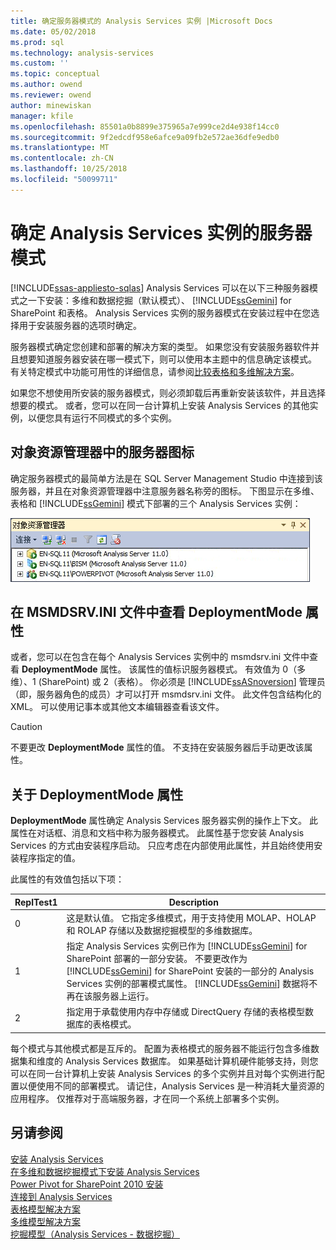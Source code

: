 ```yaml
---
title: 确定服务器模式的 Analysis Services 实例 |Microsoft Docs
ms.date: 05/02/2018
ms.prod: sql
ms.technology: analysis-services
ms.custom: ''
ms.topic: conceptual
ms.author: owend
ms.reviewer: owend
author: minewiskan
manager: kfile
ms.openlocfilehash: 85501a0b8899e375965a7e999ce2d4e938f14cc0
ms.sourcegitcommit: 9f2edcdf958e6afce9a09fb2e572ae36dfe9edb0
ms.translationtype: MT
ms.contentlocale: zh-CN
ms.lasthandoff: 10/25/2018
ms.locfileid: "50099711"
---
```

# <a name="determine-the-server-mode-of-an-analysis-services-instance"></a>确定 Analysis Services 实例的服务器模式
[!INCLUDE[ssas-appliesto-sqlas](../../includes/ssas-appliesto-sqlas.md)]
  Analysis Services 可以在以下三种服务器模式之一下安装：多维和数据挖掘（默认模式）、 [!INCLUDE[ssGemini](../../includes/ssgemini-md.md)] for SharePoint 和表格。 Analysis Services 实例的服务器模式在安装过程中在您选择用于安装服务器的选项时确定。  
  
 服务器模式确定您创建和部署的解决方案的类型。 如果您没有安装服务器软件并且想要知道服务器安装在哪一模式下，则可以使用本主题中的信息确定该模式。 有关特定模式中功能可用性的详细信息，请参阅[比较表格和多维解决方案](../../analysis-services/comparing-tabular-and-multidimensional-solutions-ssas.md)。  
  
 如果您不想使用所安装的服务器模式，则必须卸载后再重新安装该软件，并且选择想要的模式。 或者，您可以在同一台计算机上安装 Analysis Services 的其他实例，以便您具有运行不同模式的多个实例。  
  
## <a name="server-icons-in-object-explorer"></a>对象资源管理器中的服务器图标  
 确定服务器模式的最简单方法是在 SQL Server Management Studio 中连接到该服务器，并且在对象资源管理器中注意服务器名称旁的图标。 下图显示在多维、表格和 [!INCLUDE[ssGemini](../../includes/ssgemini-md.md)] 模式下部署的三个 Analysis Services 实例：  
  
 ![对象资源管理器图标，为每个服务器模式](../../analysis-services/instances/media/ssas-ssms-servermodes.gif "每种服务器模式的对象资源管理器图标")  
  
## <a name="viewing-deploymentmode-property-in-msmdsrvini-file"></a>在 MSMDSRV.INI 文件中查看 DeploymentMode 属性  
 或者，您可以在包含在每个 Analysis Services 实例中的 msmdsrv.ini 文件中查看 **DeploymentMode** 属性。 该属性的值标识服务器模式。 有效值为 0（多维）、1 (SharePoint) 或 2（表格）。 你必须是 [!INCLUDE[ssASnoversion](../../includes/ssasnoversion-md.md)] 管理员（即，服务器角色的成员）才可以打开 msmdsrv.ini 文件。 此文件包含结构化的 XML。 可以使用记事本或其他文本编辑器查看该文件。  
  
> [!CAUTION]  
>  不要更改 **DeploymentMode** 属性的值。 不支持在安装服务器后手动更改该属性。  
  
## <a name="about-the-deploymentmode-property"></a>关于 DeploymentMode 属性  
 **DeploymentMode** 属性确定 Analysis Services 服务器实例的操作上下文。 此属性在对话框、消息和文档中称为服务器模式。 此属性基于您安装 Analysis Services 的方式由安装程序启动。 只应考虑在内部使用此属性，并且始终使用安装程序指定的值。  
  
 此属性的有效值包括以下项：  
  
|ReplTest1|Description|  
|-----------|-----------------|  
|0|这是默认值。 它指定多维模式，用于支持使用 MOLAP、HOLAP 和 ROLAP 存储以及数据挖掘模型的多维数据库。|  
|1|指定 Analysis Services 实例已作为 [!INCLUDE[ssGemini](../../includes/ssgemini-md.md)] for SharePoint 部署的一部分安装。 不要更改作为 [!INCLUDE[ssGemini](../../includes/ssgemini-md.md)] for SharePoint 安装的一部分的 Analysis Services 实例的部署模式属性。 [!INCLUDE[ssGemini](../../includes/ssgemini-md.md)] 数据将不再在该服务器上运行。|  
|2|指定用于承载使用内存中存储或 DirectQuery 存储的表格模型数据库的表格模式。|  
  
 每个模式与其他模式都是互斥的。 配置为表格模式的服务器不能运行包含多维数据集和维度的 Analysis Services 数据库。 如果基础计算机硬件能够支持，则您可以在同一台计算机上安装 Analysis Services 的多个实例并且对每个实例进行配置以便使用不同的部署模式。 请记住，Analysis Services 是一种消耗大量资源的应用程序。 仅推荐对于高端服务器，才在同一个系统上部署多个实例。  
  
## <a name="see-also"></a>另请参阅  
 [安装 Analysis Services](../../analysis-services/instances/install-windows/install-analysis-services.md)   
 [在多维和数据挖掘模式下安装 Analysis Services](http://msdn.microsoft.com/library/8a1f33e8-2bd6-4fb8-bd46-c86f2a067f60)   
 [Power Pivot for SharePoint 2010 安装](http://msdn.microsoft.com/8d47dde7-c941-4280-a934-e2fe3f9a938f)   
 [连接到 Analysis Services](../../analysis-services/instances/connect-to-analysis-services.md)   
 [表格模型解决方案](../../analysis-services/tabular-models/tabular-models-ssas.md)   
 [多维模型解决方案 ](../../analysis-services/multidimensional-models/multidimensional-model-solutions-ssas.md)   
 [挖掘模型（Analysis Services - 数据挖掘）](../../analysis-services/data-mining/mining-models-analysis-services-data-mining.md)  
  
  
